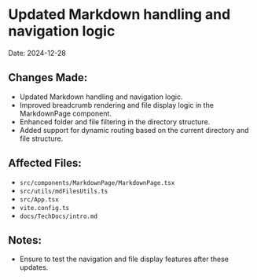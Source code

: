 # Updated Markdown handling and navigation logic

Date: 2024-12-28

## Changes Made:
- Updated Markdown handling and navigation logic.
- Improved breadcrumb rendering and file display logic in the MarkdownPage component.
- Enhanced folder and file filtering in the directory structure.
- Added support for dynamic routing based on the current directory and file structure.

## Affected Files:
- `src/components/MarkdownPage/MarkdownPage.tsx`
- `src/utils/mdFilesUtils.ts`
- `src/App.tsx`
- `vite.config.ts`
- `docs/TechDocs/intro.md`

## Notes:
- Ensure to test the navigation and file display features after these updates.
